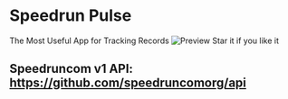 # Speedrun Pulse

The Most Useful App for Tracking Records
![Preview](https://github.com/user-attachments/assets/355ed986-6888-427e-a0fe-fd2619af2098)
Star it if you like it

Speedruncom v1 API: https://github.com/speedruncomorg/api
-----------------------------------------------------------


